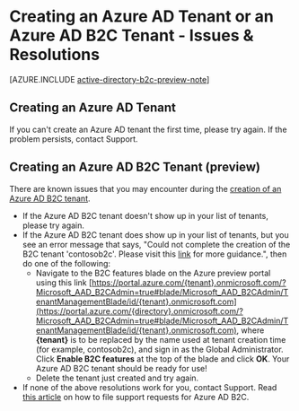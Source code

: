 <properties
	pageTitle="Azure Active Directory: Create tenant support topic | Microsoft Azure"
	description="Creating an Azure Active Directory tenant or an Azure Active Directory B2C tenant - Issues & resolutions"
	services="active-directory-b2c"
	documentationCenter=""
	authors="swkrish"
	manager="msmbaldwin"
	editor="curtand"/>

<tags
	ms.service="active-directory-b2c"
	ms.workload="identity"
	ms.tgt_pltfrm="na"
	ms.devlang="na"
	ms.topic="article"
	ms.date="09/24/2015"
	ms.author="swkrish"/>

# Creating an Azure AD Tenant or an Azure AD B2C Tenant - Issues & Resolutions

[AZURE.INCLUDE [active-directory-b2c-preview-note](../../includes/active-directory-b2c-preview-note.md)]

## Creating an Azure AD Tenant

If you can't create an Azure AD tenant the first time, please try again. If the problem persists, contact Support.

## Creating an Azure AD B2C Tenant (preview)

There are known issues that you may encounter during the [creation of an Azure AD B2C tenant](active-directory-b2c-get-started.md).

- If the Azure AD B2C tenant doesn't show up in your list of tenants, please try again.
- If the Azure AD B2C tenant does show up in your list of tenants, but you see an error message that says, "Could not complete the creation of the B2C tenant 'contosob2c'. Please visit this [link](http://go.microsoft.com/fwlink/?LinkID=624192&clcid=0x409) for more guidance.", then do one of the following:
    - Navigate to the B2C features blade on the Azure preview portal using this link [https://portal.azure.com/{tenant}.onmicrosoft.com/?Microsoft_AAD_B2CAdmin=true#blade/Microsoft_AAD_B2CAdmin/TenantManagementBlade/id/{tenant}.onmicrosoft.com](https://portal.azure.com/{directory}.onmicrosoft.com/?Microsoft_AAD_B2CAdmin=true#blade/Microsoft_AAD_B2CAdmin/TenantManagementBlade/id/{tenant}.onmicrosoft.com), where **{tenant}** is to be replaced by the name used at tenant creation time (for example, contosob2c), and sign in as the Global Administrator. Click **Enable B2C features** at the top of the blade and click **OK**. Your Azure AD B2C tenant should be ready for use!
	- Delete the tenant just created and try again.
- If none of the above resolutions work for you, contact Support. Read [this article](active-directory-b2c-support.md) on how to file support requests for Azure AD B2C.
